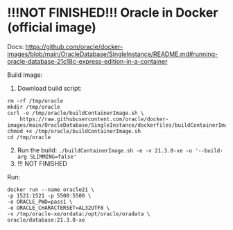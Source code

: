 # !!!NOT FINISHED!!! Oracle in Docker (official image)

Docs: https://github.com/oracle/docker-images/blob/main/OracleDatabase/SingleInstance/README.md#running-oracle-database-21c18c-express-edition-in-a-container

Build image:
1. Download build script:
```
rm -rf /tmp/oracle
mkdir /tmp/oracle
curl -o /tmp/oracle/buildContainerImage.sh \
	https://raw.githubusercontent.com/oracle/docker-images/main/OracleDatabase/SingleInstance/dockerfiles/buildContainerImage.sh
chmod +x /tmp/oracle/buildContainerImage.sh
cd /tmp/oracle
```
2. Run the build: `./buildContainerImage.sh -e -v 21.3.0-xe -o '--build-arg SLIMMING=false'`
3. !!! NOT FINISHED

Run:
```
docker run --name oracle21 \
-p 1521:1521 -p 5500:5500 \
-e ORACLE_PWD=pass1 \
-e ORACLE_CHARACTERSET=AL32UTF8 \
-v /tmp/oracle-xe/ordata:/opt/oracle/oradata \
oracle/database:21.3.0-xe
```
